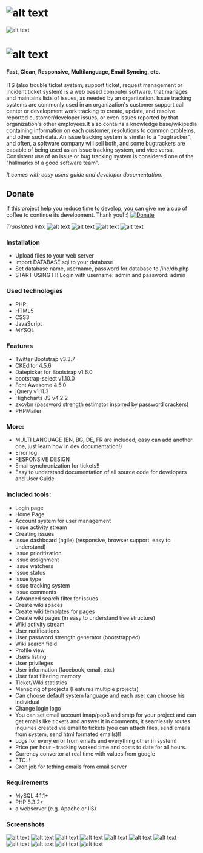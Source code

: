 # ![alt text](https://raw.githubusercontent.com/issue-tracking-system/pmTicket/master/screenshots/pmTicket-logo.png "Cover")

![alt text](https://raw.githubusercontent.com/issue-tracking-system/pmTicket/master/screenshots/cover.png "Cover")

# ![alt text](https://raw.githubusercontent.com/issue-tracking-system/pmTicket/master/screenshots/its.png "Cover")

#### Fast, Clean, Responsive, Multilanguage, Email Syncing, etc.

ITS (also trouble ticket system, support ticket, request management or incident ticket system) is a web based computer software, that manages and maintains lists of issues, as needed by an organization. Issue tracking systems are commonly used in an organization's customer support call center or development work tracking to create, update, and resolve reported customer/developer issues, or even issues reported by that organization's other employees.It also contains a knowledge base/wikipedia containing information on each customer, resolutions to common problems, and other such data. An issue tracking system is similar to a "bugtracker", and often, a software company will sell both, and some bugtrackers are capable of being used as an issue tracking system, and vice versa. Consistent use of an issue or bug tracking system is considered one of the "hallmarks of a good software team".

*It comes with easy users guide and developer documentation.*


## Donate
If this project help you reduce time to develop, you can give me a cup of coffee to continue its development. Thank you! :)
[![Donate](https://www.paypalobjects.com/en_US/i/btn/btn_donateCC_LG.gif)](https://www.paypal.com/cgi-bin/webscr?cmd=_s-xclick&hosted_button_id=GD32E7M9SJ8V4)


*Translated into:* ![alt text](https://raw.githubusercontent.com/issue-tracking-system/pmTicket/master/screenshots/gr_flag.jpg "Cover")  ![alt text](https://raw.githubusercontent.com/issue-tracking-system/pmTicket/master/screenshots/bg_flag.jpg "Cover")  ![alt text](https://raw.githubusercontent.com/issue-tracking-system/pmTicket/master/screenshots/en_flag.jpg "Cover")
![alt text](https://raw.githubusercontent.com/issue-tracking-system/pmTicket/master/screenshots/fr_flag.jpg "Cover")

### Installation
+ Upload files to your web server
+ Import DATABASE.sql to your database
+ Set database name, username, password for database to /inc/db.php
+ START USING IT! Login with username: admin and password: admin

### Used technologies 
+ PHP
+ HTML5
+ CSS3
+ JavaScript
+ MYSQL

### Features
+ Twitter Bootstrap v3.3.7
+ CKEditor 4.5.6
+ Datepicker for Bootstrap v1.6.0
+ bootstrap-select v1.10.0
+ Font Awesome 4.5.0
+ jQuery v1.11.3
+ Highcharts JS v4.2.2
+ zxcvbn (password strength estimator inspired by password crackers)
+ PHPMailer

### More:
+ MULTI LANGUAGE (EN, BG, DE, FR are included, easy can add another one, just learn how in dev documentation!)
+ Error log
+ RESPONSIVE DESIGN
+ Email synchronization for tickets!!
+ Easy to understand documentation of all source code for developers and User Guide

### Included tools:
+ Login page
+ Home Page
+ Account system for user management
+ Issue activity stream
+ Creating issues
+ Issue dashboard (agile) (responsive, browser support, easy to understand)
+ Issue prioritization
+ Issue assignment
+ Issue watchers
+ Issue status
+ Issue type
+ Issue tracking system
+ Issue comments
+ Advanced search filter for issues
+ Create wiki spaces
+ Create wiki templates for pages
+ Create wiki pages (in easy to understand tree structure)
+ Wiki activity stream
+ User notifications
+ User password strength generator (bootstrapped)
+ Wiki search field
+ Profile view
+ Users listing
+ User privileges
+ User information (facebook, email, etc.)
+ User fast filtering memory
+ Ticket/Wiki statistics
+ Managing of projects (Features multiple projects)
+ Can choose default system language and each user can choose his individual
+ Change login logo
+ You can set email account imap/pop3 and smtp for your project and can get emails like tickets and answer it in comments, it seamlessly routes inquiries created via email to tickets (you can attach files, send emails from system, send html formated emails)!!
+ Logs for every error from emails and everything other in system!
+ Price per hour  - tracking worked time and costs to date for all hours.
+ Currency convertor at real time with values from google
+ ETC..!
+ Cron job for tething emails from email server

### Requirements
+ MySQL 4.1.1+
+ PHP 5.3.2+
+ a webserver (e.g. Apache or IIS)

### Screenshots
![alt text](https://raw.githubusercontent.com/issue-tracking-system/pmTicket/master/screenshots/create-a-page.png "Logo Title Text 1")
![alt text](https://raw.githubusercontent.com/issue-tracking-system/pmTicket/master/screenshots/create-a-ticket.png "Logo Title Text 1")
![alt text](https://raw.githubusercontent.com/issue-tracking-system/pmTicket/master/screenshots/create-project-home-screen.png "Logo Title Text 1")
![alt text](https://raw.githubusercontent.com/issue-tracking-system/pmTicket/master/screenshots/general-settings.png "Logo Title Text 1")
![alt text](https://raw.githubusercontent.com/issue-tracking-system/pmTicket/master/screenshots/page-view.png "Logo Title Text 1")
![alt text](https://raw.githubusercontent.com/issue-tracking-system/pmTicket/master/screenshots/ticket-view.png "Logo Title Text 1")
![alt text](https://raw.githubusercontent.com/issue-tracking-system/pmTicket/master/screenshots/tickets-activity.png "Logo Title Text 1")
![alt text](https://raw.githubusercontent.com/issue-tracking-system/pmTicket/master/screenshots/tickets-dashboard.png "Logo Title Text 1")
![alt text](https://raw.githubusercontent.com/issue-tracking-system/pmTicket/master/screenshots/add-user.png "Logo Title Text 1")
![alt text](https://raw.githubusercontent.com/issue-tracking-system/pmTicket/master/screenshots/currency_convertor.png "Logo Title Text 1")
![alt text](https://raw.githubusercontent.com/issue-tracking-system/pmTicket/master/screenshots/publiclink_share1.png "Logo Title Text 1")
